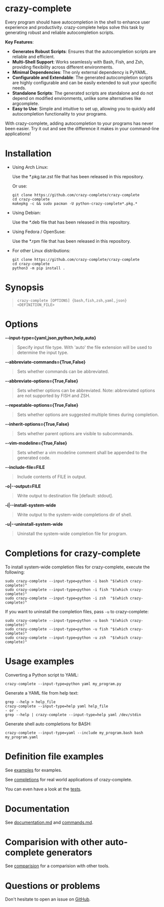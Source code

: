 crazy-complete
==============

Every program should have autocompletion in the shell to enhance user experience and productivity. crazy-complete helps solve this task by generating robust and reliable autocompletion scripts.

**Key Features**:
- **Generates Robust Scripts**: Ensures that the autocompletion scripts are reliable and efficient.
- **Multi-Shell Support**: Works seamlessly with Bash, Fish, and Zsh, providing flexibility across different environments.
- **Minimal Dependencies**: The only external dependency is PyYAML.
- **Configurable and Extendable**: The generated autocompletion scripts are highly configurable and can be easily extended to suit your specific needs.
- **Standalone Scripts**: The generated scripts are standalone and do not depend on modified environments, unlike some alternatives like argcomplete.
- **Easy to Use**: Simple and intuitive to set up, allowing you to quickly add autocompletion functionality to your programs.

With crazy-complete, adding autocompletion to your programs has never been easier. Try it out and see the difference it makes in your command-line applications!

Installation
============

- Using Arch Linux:

  Use the \*.pkg.tar.zst file that has been released in this repository.

  Or use:
  ```
  git clone https://github.com/crazy-complete/crazy-complete
  cd crazy-complete
  makepkg -c && sudo pacman -U python-crazy-complete*.pkg.*
  ```

- Using Debian:

  Use the \*.deb file that has been released in this repository.

- Using Fedora / OpenSuse:

  Use the \*.rpm file that has been released in this repository.

- For other Linux distributions:
  ```
  git clone https://github.com/crazy-complete/crazy-complete
  cd crazy-complete
  python3 -m pip install .
  ```

Synopsis
========

> `crazy-complete [OPTIONS] {bash,fish,zsh,yaml,json} <DEFINITION_FILE>`

Options
=======

**--input-type={yaml,json,python,help,auto}**

> Specify input file type. With 'auto' the file extension will be used
> to determine the input type.

**--abbreviate-commands={True,False}**

> Sets whether commands can be abbreviated.

**--abbreviate-options={True,False}**

> Sets whether options can be abbreviated.
> Note: abbreviated options are not supported by FISH and ZSH.

**--repeatable-options={True,False}**

> Sets whether options are suggested multiple times during completion.

**--inherit-options={True,False}**

> Sets whether parent options are visible to subcommands.

**--vim-modeline={True,False}**

> Sets whether a vim modeline comment shall be appended to the generated code.

**--include-file=FILE**

> Include contents of FILE in output.

**-o|--output=FILE**

> Write output to destination file [default: stdout].

**-i|--install-system-wide**

> Write output to the system-wide completions dir of shell.

**-u|--uninstall-system-wide**

> Uninstall the system-wide completion file for program.

Completions for crazy-complete
==============================

To install system-wide completion files for crazy-complete, execute the following:

```
sudo crazy-complete --input-type=python -i bash "$(which crazy-complete)"
sudo crazy-complete --input-type=python -i fish "$(which crazy-complete)"
sudo crazy-complete --input-type=python -i zsh  "$(which crazy-complete)"
```

If you want to uninstall the completion files, pass `-u` to crazy-complete:

```
sudo crazy-complete --input-type=python -u bash "$(which crazy-complete)"
sudo crazy-complete --input-type=python -u fish "$(which crazy-complete)"
sudo crazy-complete --input-type=python -u zsh  "$(which crazy-complete)"
```

Usage examples
==============

Converting a Python script to YAML:

```
crazy-complete --input-type=python yaml my_program.py
```

Generate a YAML file from help text:

```
grep --help > help_file
crazy-complete --input-type=help yaml help_file
- or -
grep --help | crazy-complete --input-type=help yaml /dev/stdin
```

Generate shell auto completions for BASH:

```
crazy-complete --input-type=yaml --include my_program.bash bash my_program.yaml
```

Definition file examples
========================

See [examples](https://github.com/crazy-complete/crazy-complete/tree/main/examples) for examples.

See [completions](https://github.com/crazy-complete/crazy-complete/tree/main/completions) for real world applications of crazy-complete.

You can even have a look at the [tests](https://github.com/crazy-complete/crazy-complete/tree/main/test).

Documentation
=============

See [documentation.md](https://github.com/crazy-complete/crazy-complete/blob/main/documentation.md) and [commands.md](https://github.com/crazy-complete/crazy-complete/blob/main/commands.md).

Comparision with other auto-complete generators
===============================================

See [comparision](https://github.com/crazy-complete/crazy-complete/blob/main/comparision.md) for a comparision with other tools.

Questions or problems
=====================

Don't hesitate to open an issue on [GitHub](https://github.com/crazy-complete/crazy-complete/issues).
